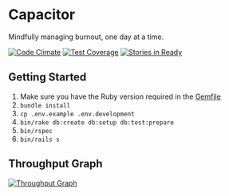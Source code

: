# Capacitor
Mindfully managing burnout, one day at a time.

[![Code
Climate](https://codeclimate.com/github/wecohere/capacitor/badges/gpa.svg)](https://codeclimate.com/github/wecohere/capacitor)
[![Test
Coverage](https://codeclimate.com/github/wecohere/capacitor/badges/coverage.svg)](https://codeclimate.com/github/wecohere/capacitor/coverage)
[![Stories in Ready](https://badge.waffle.io/wecohere/capacitor.svg?label=ready&title=Ready)](http://waffle.io/wecohere/capacitor)


## Getting Started

1. Make sure you have the Ruby version required in the [Gemfile](https://github.com/wecohere/capacitor/blob/primary/Gemfile)
2. `bundle install`
3. `cp .env.example .env.development`
4. `bin/rake db:create db:setup db:test:prepare`
6. `bin/rspec`
7. `bin/rails s`

## Throughput Graph
[![Throughput Graph](https://graphs.waffle.io/wecohere/capacitor/throughput.svg)](https://waffle.io/wecohere/capacitor/metrics)
